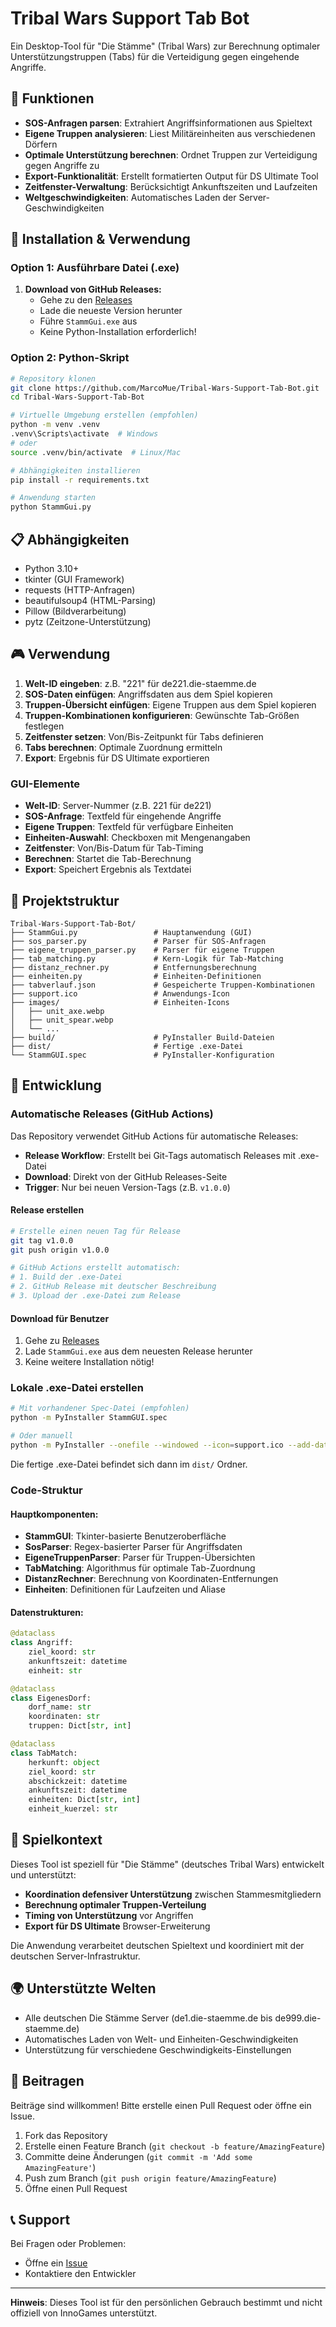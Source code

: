 # Tribal Wars Support Tab Bot

Ein Desktop-Tool für "Die Stämme" (Tribal Wars) zur Berechnung optimaler Unterstützungstruppen (Tabs) für die Verteidigung gegen eingehende Angriffe.

## 🎯 Funktionen

- **SOS-Anfragen parsen**: Extrahiert Angriffsinformationen aus Spieltext
- **Eigene Truppen analysieren**: Liest Militäreinheiten aus verschiedenen Dörfern
- **Optimale Unterstützung berechnen**: Ordnet Truppen zur Verteidigung gegen Angriffe zu
- **Export-Funktionalität**: Erstellt formatierten Output für DS Ultimate Tool
- **Zeitfenster-Verwaltung**: Berücksichtigt Ankunftszeiten und Laufzeiten
- **Weltgeschwindigkeiten**: Automatisches Laden der Server-Geschwindigkeiten

## 🚀 Installation & Verwendung

### Option 1: Ausführbare Datei (.exe)

1. **Download von GitHub Releases:**
   - Gehe zu den [Releases](https://github.com/MarcoMue/Tribal-Wars-Support-Tab-Bot/releases)
   - Lade die neueste Version herunter
   - Führe `StammGui.exe` aus
   - Keine Python-Installation erforderlich!

### Option 2: Python-Skript

```bash
# Repository klonen
git clone https://github.com/MarcoMue/Tribal-Wars-Support-Tab-Bot.git
cd Tribal-Wars-Support-Tab-Bot

# Virtuelle Umgebung erstellen (empfohlen)
python -m venv .venv
.venv\Scripts\activate  # Windows
# oder
source .venv/bin/activate  # Linux/Mac

# Abhängigkeiten installieren
pip install -r requirements.txt

# Anwendung starten
python StammGui.py
```

## 📋 Abhängigkeiten

- Python 3.10+
- tkinter (GUI Framework)
- requests (HTTP-Anfragen)
- beautifulsoup4 (HTML-Parsing)
- Pillow (Bildverarbeitung)
- pytz (Zeitzone-Unterstützung)

## 🎮 Verwendung

1. **Welt-ID eingeben**: z.B. "221" für de221.die-staemme.de
2. **SOS-Daten einfügen**: Angriffsdaten aus dem Spiel kopieren
3. **Truppen-Übersicht einfügen**: Eigene Truppen aus dem Spiel kopieren
4. **Truppen-Kombinationen konfigurieren**: Gewünschte Tab-Größen festlegen
5. **Zeitfenster setzen**: Von/Bis-Zeitpunkt für Tabs definieren
6. **Tabs berechnen**: Optimale Zuordnung ermitteln
7. **Export**: Ergebnis für DS Ultimate exportieren

### GUI-Elemente

- **Welt-ID**: Server-Nummer (z.B. 221 für de221)
- **SOS-Anfrage**: Textfeld für eingehende Angriffe
- **Eigene Truppen**: Textfeld für verfügbare Einheiten
- **Einheiten-Auswahl**: Checkboxen mit Mengenangaben
- **Zeitfenster**: Von/Bis-Datum für Tab-Timing
- **Berechnen**: Startet die Tab-Berechnung
- **Export**: Speichert Ergebnis als Textdatei

## 📁 Projektstruktur

```
Tribal-Wars-Support-Tab-Bot/
├── StammGui.py                 # Hauptanwendung (GUI)
├── sos_parser.py               # Parser für SOS-Anfragen
├── eigene_truppen_parser.py    # Parser für eigene Truppen
├── tab_matching.py             # Kern-Logik für Tab-Matching
├── distanz_rechner.py          # Entfernungsberechnung
├── einheiten.py                # Einheiten-Definitionen
├── tabverlauf.json             # Gespeicherte Truppen-Kombinationen
├── support.ico                 # Anwendungs-Icon
├── images/                     # Einheiten-Icons
│   ├── unit_axe.webp
│   ├── unit_spear.webp
│   └── ...
├── build/                      # PyInstaller Build-Dateien
├── dist/                       # Fertige .exe-Datei
└── StammGUI.spec               # PyInstaller-Konfiguration
```

## 🔧 Entwicklung

### Automatische Releases (GitHub Actions)

Das Repository verwendet GitHub Actions für automatische Releases:

- **Release Workflow**: Erstellt bei Git-Tags automatisch Releases mit .exe-Datei
- **Download**: Direkt von der GitHub Releases-Seite
- **Trigger**: Nur bei neuen Version-Tags (z.B. `v1.0.0`)

#### Release erstellen

```bash
# Erstelle einen neuen Tag für Release
git tag v1.0.0
git push origin v1.0.0

# GitHub Actions erstellt automatisch:
# 1. Build der .exe-Datei
# 2. GitHub Release mit deutscher Beschreibung
# 3. Upload der .exe-Datei zum Release
```

#### Download für Benutzer

1. Gehe zu [Releases](https://github.com/MarcoMue/Tribal-Wars-Support-Tab-Bot/releases)
2. Lade `StammGui.exe` aus dem neuesten Release herunter
3. Keine weitere Installation nötig!

### Lokale .exe-Datei erstellen

```bash
# Mit vorhandener Spec-Datei (empfohlen)
python -m PyInstaller StammGUI.spec

# Oder manuell
python -m PyInstaller --onefile --windowed --icon=support.ico --add-data "support.ico;." --add-data "images;images" StammGui.py
```

Die fertige .exe-Datei befindet sich dann im `dist/` Ordner.

### Code-Struktur

#### Hauptkomponenten:

- **StammGUI**: Tkinter-basierte Benutzeroberfläche
- **SosParser**: Regex-basierter Parser für Angriffsdaten
- **EigeneTruppenParser**: Parser für Truppen-Übersichten
- **TabMatching**: Algorithmus für optimale Tab-Zuordnung
- **DistanzRechner**: Berechnung von Koordinaten-Entfernungen
- **Einheiten**: Definitionen für Laufzeiten und Aliase

#### Datenstrukturen:

```python
@dataclass
class Angriff:
    ziel_koord: str
    ankunftszeit: datetime
    einheit: str

@dataclass
class EigenesDorf:
    dorf_name: str
    koordinaten: str
    truppen: Dict[str, int]

@dataclass
class TabMatch:
    herkunft: object
    ziel_koord: str
    abschickzeit: datetime
    ankunftszeit: datetime
    einheiten: Dict[str, int]
    einheit_kuerzel: str
```

## 🎯 Spielkontext

Dieses Tool ist speziell für "Die Stämme" (deutsches Tribal Wars) entwickelt und unterstützt:

- **Koordination defensiver Unterstützung** zwischen Stammesmitgliedern
- **Berechnung optimaler Truppen-Verteilung**
- **Timing von Unterstützung** vor Angriffen
- **Export für DS Ultimate** Browser-Erweiterung

Die Anwendung verarbeitet deutschen Spieltext und koordiniert mit der deutschen Server-Infrastruktur.

## 🌍 Unterstützte Welten

- Alle deutschen Die Stämme Server (de1.die-staemme.de bis de999.die-staemme.de)
- Automatisches Laden von Welt- und Einheiten-Geschwindigkeiten
- Unterstützung für verschiedene Geschwindigkeits-Einstellungen

## 🤝 Beitragen

Beiträge sind willkommen! Bitte erstelle einen Pull Request oder öffne ein Issue.

1. Fork das Repository
2. Erstelle einen Feature Branch (`git checkout -b feature/AmazingFeature`)
3. Committe deine Änderungen (`git commit -m 'Add some AmazingFeature'`)
4. Push zum Branch (`git push origin feature/AmazingFeature`)
5. Öffne einen Pull Request

## 📞 Support

Bei Fragen oder Problemen:

- Öffne ein [Issue](https://github.com/MarcoMue/Tribal-Wars-Support-Tab-Bot/issues)
- Kontaktiere den Entwickler

---

**Hinweis**: Dieses Tool ist für den persönlichen Gebrauch bestimmt und nicht offiziell von InnoGames unterstützt.
